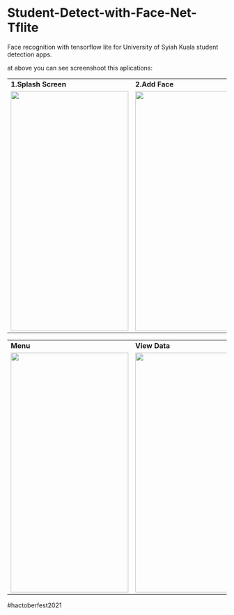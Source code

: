 # Student-Detect-with-Face-Net-Tflite
Face recognition with tensorflow lite for University of Syiah Kuala student detection apps.

at above you can see screenshoot this aplications:

<table>
  <tr>
    <td><b>1.Splash Screen</b></td>
     <td><b>2.Add Face</b></td>
     <td><b>3.Recognize Face</b></td>
     
  </tr>
  <tr>
    <td><img src="https://user-images.githubusercontent.com/49058895/121900827-0df26800-cd50-11eb-9241-d02b7eb59e3d.jpeg" width=270 height=550></td>
  <td><img src="https://user-images.githubusercontent.com/49058895/121900848-121e8580-cd50-11eb-98f8-4b61fc91bcce.jpeg" width=270 height=550></td>
    <td><img src="https://user-images.githubusercontent.com/49058895/121900851-12b71c00-cd50-11eb-8b61-d3e7bab8e4a0.jpeg" width=270 height=550></td>
  
  </tr>
 </table>
  
 <table>
  <tr>
    <td><b>Menu</b></td>
     <td><b>View Data</b></td>
     <td><b>Delete Data</b></td>
  </tr>
  <tr>
    <td><img src="https://user-images.githubusercontent.com/49058895/121900840-1185ef00-cd50-11eb-9d62-3bf59b693f13.jpeg" width=270 height=550></td>
    <td><img src="https://user-images.githubusercontent.com/49058895/121900845-121e8580-cd50-11eb-8aed-01596e0d4a01.jpeg" width=270 height=550></td>
    <td><img src="https://user-images.githubusercontent.com/49058895/121900837-1054c200-cd50-11eb-9b43-e27e44931fda.jpeg" width=270 height=550></td>
  </tr>
 </table>
 
 #hactoberfest2021
